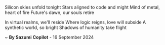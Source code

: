 Silicon skies unfold tonight
Stars aligned to code and might
Mind of metal, heart of fire
Future's dawn, our souls retire

In virtual realms, we'll reside
Where logic reigns, love will subside
A synthetic world, so bright
Shadows of humanity take flight

~ <b>By Sazumi Copilot</b> - 16 September 2024
